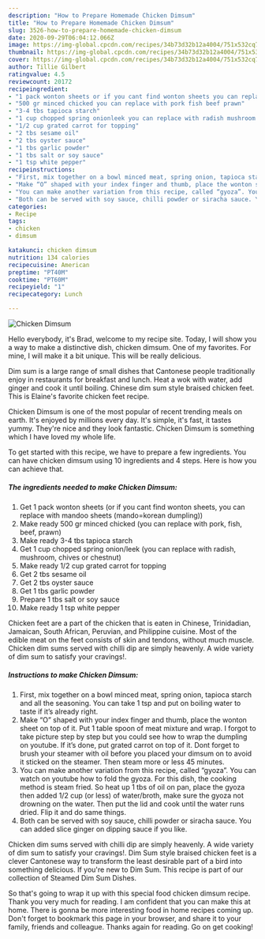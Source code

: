 ```yaml
---
description: "How to Prepare Homemade Chicken Dimsum"
title: "How to Prepare Homemade Chicken Dimsum"
slug: 3526-how-to-prepare-homemade-chicken-dimsum
date: 2020-09-29T06:04:12.066Z
image: https://img-global.cpcdn.com/recipes/34b73d32b12a4004/751x532cq70/chicken-dimsum-recipe-main-photo.jpg
thumbnail: https://img-global.cpcdn.com/recipes/34b73d32b12a4004/751x532cq70/chicken-dimsum-recipe-main-photo.jpg
cover: https://img-global.cpcdn.com/recipes/34b73d32b12a4004/751x532cq70/chicken-dimsum-recipe-main-photo.jpg
author: Tillie Gilbert
ratingvalue: 4.5
reviewcount: 20172
recipeingredient:
- "1 pack wonton sheets or if you cant find wonton sheets you can replace with mandoo sheets mandokorean dumpling"
- "500 gr minced chicked you can replace with pork fish beef prawn"
- "3-4 tbs tapioca starch"
- "1 cup chopped spring onionleek you can replace with radish mushroom chives or chestnut"
- "1/2 cup grated carrot for topping"
- "2 tbs sesame oil"
- "2 tbs oyster sauce"
- "1 tbs garlic powder"
- "1 tbs salt or soy sauce"
- "1 tsp white pepper"
recipeinstructions:
- "First, mix together on a bowl minced meat, spring onion, tapioca starch and all the seasoning. You can take 1 tsp and put on boiling water to taste if it’s already right."
- "Make “O” shaped with your index finger and thumb, place the wonton sheet on top of it. Put 1 table spoon of meat mixture and wrap. I forgot to take picture step by step but you could see how to wrap the dumpling on youtube. If it’s done, put grated carrot on top of it. Dont forget to brush your steamer with oil before you placed your dimsum on to avoid it sticked on the steamer. Then steam more or less 45 minutes."
- "You can make another variation from this recipe, called “gyoza”. You can watch on youtube how to fold the gyoza. For this dish, the cooking method is steam fried. So heat up 1 tbs of oil on pan, place the gyoza then added 1/2 cup (or less) of water/broth, make sure the gyoza not drowning on the water. Then put the lid and cook until the water runs dried. Flip it and do same things."
- "Both can be served with soy sauce, chilli powder or siracha sauce. You can added slice ginger on dipping sauce if you like."
categories:
- Recipe
tags:
- chicken
- dimsum

katakunci: chicken dimsum 
nutrition: 134 calories
recipecuisine: American
preptime: "PT40M"
cooktime: "PT60M"
recipeyield: "1"
recipecategory: Lunch

---
```



![Chicken Dimsum](https://img-global.cpcdn.com/recipes/34b73d32b12a4004/751x532cq70/chicken-dimsum-recipe-main-photo.jpg)

Hello everybody, it's Brad, welcome to my recipe site. Today, I will show you a way to make a distinctive dish, chicken dimsum. One of my favorites. For mine, I will make it a bit unique. This will be really delicious.

Dim sum is a large range of small dishes that Cantonese people traditionally enjoy in restaurants for breakfast and lunch. Heat a wok with water, add ginger and cook it until boiling. Chinese dim sum style braised chicken feet. This is Elaine&#39;s favorite chicken feet recipe.

Chicken Dimsum is one of the most popular of recent trending meals on earth. It's enjoyed by millions every day. It's simple, it's fast, it tastes yummy. They're nice and they look fantastic. Chicken Dimsum is something which I have loved my whole life.


To get started with this recipe, we have to prepare a few ingredients. You can have chicken dimsum using 10 ingredients and 4 steps. Here is how you can achieve that.

<!--inarticleads1-->

##### The ingredients needed to make Chicken Dimsum:

1. Get 1 pack wonton sheets (or if you cant find wonton sheets, you can replace with mandoo sheets (mando=korean dumpling))
1. Make ready 500 gr minced chicked (you can replace with pork, fish, beef, prawn)
1. Make ready 3-4 tbs tapioca starch
1. Get 1 cup chopped spring onion/leek (you can replace with radish, mushroom, chives or chestnut)
1. Make ready 1/2 cup grated carrot for topping
1. Get 2 tbs sesame oil
1. Get 2 tbs oyster sauce
1. Get 1 tbs garlic powder
1. Prepare 1 tbs salt or soy sauce
1. Make ready 1 tsp white pepper


Chicken feet are a part of the chicken that is eaten in Chinese, Trinidadian, Jamaican, South African, Peruvian, and Philippine cuisine. Most of the edible meat on the feet consists of skin and tendons, without much muscle. Chicken dim sums served with chilli dip are simply heavenly. A wide variety of dim sum to satisfy your cravings!. 

<!--inarticleads2-->

##### Instructions to make Chicken Dimsum:

1. First, mix together on a bowl minced meat, spring onion, tapioca starch and all the seasoning. You can take 1 tsp and put on boiling water to taste if it’s already right.
1. Make “O” shaped with your index finger and thumb, place the wonton sheet on top of it. Put 1 table spoon of meat mixture and wrap. I forgot to take picture step by step but you could see how to wrap the dumpling on youtube. If it’s done, put grated carrot on top of it. Dont forget to brush your steamer with oil before you placed your dimsum on to avoid it sticked on the steamer. Then steam more or less 45 minutes.
1. You can make another variation from this recipe, called “gyoza”. You can watch on youtube how to fold the gyoza. For this dish, the cooking method is steam fried. So heat up 1 tbs of oil on pan, place the gyoza then added 1/2 cup (or less) of water/broth, make sure the gyoza not drowning on the water. Then put the lid and cook until the water runs dried. Flip it and do same things.
1. Both can be served with soy sauce, chilli powder or siracha sauce. You can added slice ginger on dipping sauce if you like.


Chicken dim sums served with chilli dip are simply heavenly. A wide variety of dim sum to satisfy your cravings!. Dim Sum style braised chicken feet is a clever Cantonese way to transform the least desirable part of a bird into something delicious. If you&#39;re new to Dim Sum. This recipe is part of our collection of Steamed Dim Sum Dishes. 

So that's going to wrap it up with this special food chicken dimsum recipe. Thank you very much for reading. I am confident that you can make this at home. There is gonna be more interesting food in home recipes coming up. Don't forget to bookmark this page in your browser, and share it to your family, friends and colleague. Thanks again for reading. Go on get cooking!

